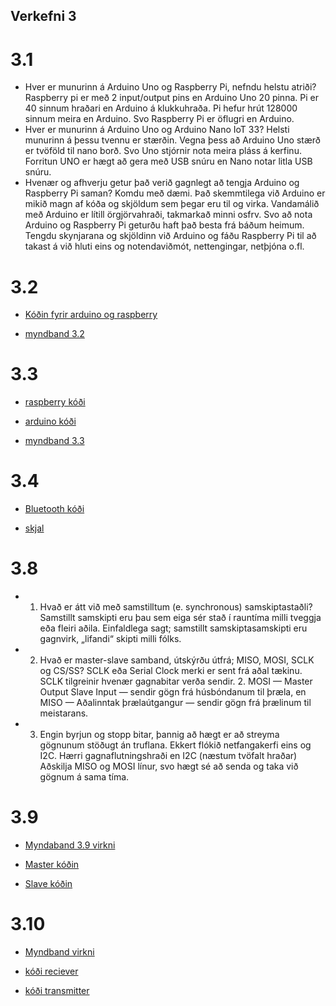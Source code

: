 ## Verkefni 3

# 3.1

* Hver er munurinn á Arduino Uno og Raspberry Pi, nefndu helstu atriði? Raspberry pi er með 2 input/output pins en Arduino Uno 20 pinna. Pi er 40 sinnum hraðari en Arduino á klukkuhraða. Pi hefur hrút 128000 sinnum meira en Arduino. Svo Raspberry Pi er öflugri en Arduino.
* Hver er munurinn á Arduino Uno og Arduino Nano IoT 33? Helsti munurinn á þessu tvennu er stærðin. Vegna þess að Arduino Uno stærð er tvöföld til nano borð. Svo Uno stjórnir nota meira pláss á kerfinu. Forritun UNO er hægt að gera með USB snúru en Nano notar litla USB snúru.
* Hvenær og afhverju getur það verið gagnlegt að tengja Arduino og Raspberry Pi saman? Komdu með dæmi. Það skemmtilega við Arduino er mikið magn af kóða og skjöldum sem þegar eru til og virka. Vandamálið með Arduino er lítill örgjörvahraði, takmarkað minni osfrv. Svo að nota Arduino og Raspberry Pi geturðu haft það besta frá báðum heimum. Tengdu skynjarana og skjöldinn við Arduino og fáðu Raspberry Pi til að takast á við hluti eins og notendaviðmót, nettengingar, netþjóna o.fl.

# 3.2

* [Kóðin fyrir arduino og raspberry](https://github.com/BjarkiJohannes/VESM/blob/main/hello.py)

* [myndband 3.2](https://streamable.com/fi0aka)

# 3.3

* [raspberry kóði](https://github.com/BjarkiJohannes/VESM/blob/main/33.py)

* [arduino kóði](https://github.com/BjarkiJohannes/VESM/blob/main/33ardu.py)

* [myndband 3.3](https://streamable.com/261ub0)

# 3.4

* [Bluetooth kóði](https://github.com/BjarkiJohannes/VESM/blob/main/bluetooth.py)

* [skjal](https://github.com/BjarkiJohannes/VESM/blob/main/skj)

#  3.8

* 1. Hvað er átt við með samstilltum (e. synchronous) samskiptastaðli? Samstillt samskipti eru þau sem eiga sér stað í rauntíma milli tveggja eða fleiri aðila. Einfaldlega sagt; samstillt samskiptasamskipti eru gagnvirk, „lifandi“ skipti milli fólks.

* 2. Hvað er master-slave samband, útskýrðu útfrá; MISO, MOSI, SCLK og CS/SS? SCLK eða Serial Clock merki er sent frá aðal tækinu. SCLK tilgreinir hvenær gagnabitar verða sendir. 2. MOSI — Master Output Slave Input — sendir gögn frá húsbóndanum til þræla, en MISO — Aðalinntak þrælaútgangur — sendir gögn frá þrælinum til meistarans.

* 3. Engin byrjun og stopp bitar, þannig að hægt er að streyma gögnunum stöðugt án truflana.
Ekkert flókið netfangakerfi eins og I2C.
Hærri gagnaflutningshraði en I2C (næstum tvöfalt hraðar)
Aðskilja MISO og MOSI línur, svo hægt sé að senda og taka við gögnum á sama tíma.

# 3.9 

* [Myndaband 3.9 virkni](https://streamable.com/pbaqxw)

* [Master kóðin](https://github.com/BjarkiJohannes/VESM/blob/main/master.ino)

* [Slave kóðin](https://github.com/BjarkiJohannes/VESM/blob/main/slave.ino)

# 3.10

* [Myndband virkni](https://streamable.com/08cfmf)

* [kóði reciever](https://github.com/BjarkiJohannes/VESM/blob/main/reciever.ino)

* [kóði transmitter](https://github.com/BjarkiJohannes/VESM/blob/main/transmitter.ino)



